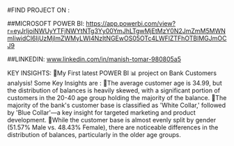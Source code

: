 #FIND PROJECT ON :

##MICROSOFT POWER BI:
https://app.powerbi.com/view?r=eyJrIjoiNWUyYTFjNWYtNTg3Yy00YmJhLTgwMjEtMzY0N2JmZmM5MWNmIiwidCI6IjUzMjlmZWMyLWI4NzItNGEwOS05OTc4LWFlZTFhOTBlMGJmOCJ9

##LINKEDIN:
www.linkedin.com/in/manish-tomar-980805a5

KEY INSIGHTS:
🚀My First latest POWER BI 📊 project on Bank Customers analysis!
Some Key Insights are : 
🔹The average customer age is 34.99, but the distribution of balances is heavily skewed, with a significant portion of customers in the 20-40 age group holding the majority of the balance.
🔹The majority of the bank's customer base is classified as 'White Collar,' followed by 'Blue Collar'—a key insight for targeted marketing and product development.
🔹While the customer base is almost evenly split by gender (51.57% Male vs. 48.43% Female), there are noticeable differences in the distribution of balances, particularly in the older age groups.
